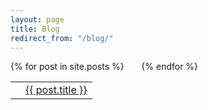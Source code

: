 ```yaml
---
layout: page
title: Blog
redirect_from: "/blog/"
---
```


<table class="table table-hover">
  <thead>
  </thead>
  <tbody>
  {% for post in site.posts %}
    <tr>
      <td></td>
      <td class="title"><a href="{{ post.url | prepend: site.baseurl }}">{{ post.title }}</a></td>
    </tr>
  {% endfor %}
  </tbody>
</table>
